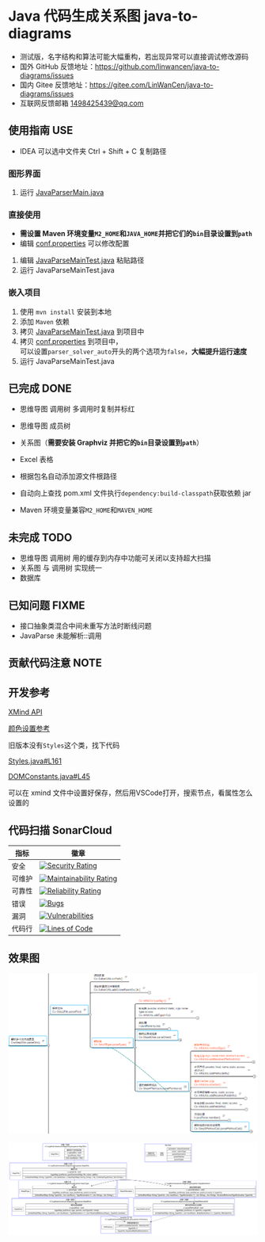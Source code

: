 # Java 代码生成关系图 java-to-diagrams

- 测试版，名字结构和算法可能大幅重构，若出现异常可以直接调试修改源码
- 国外 GitHub 反馈地址：https://github.com/linwancen/java-to-diagrams/issues
- 国内 Gitee  反馈地址：https://gitee.com/LinWanCen/java-to-diagrams/issues
- 互联网反馈邮箱 1498425439@qq.com


## 使用指南 USE
- IDEA 可以选中文件夹 Ctrl + Shift + C 复制路径

### 图形界面
1. 运行 [JavaParserMain.java](src/main/java/io/github/linwancen/diagrams/JavaParserMain.java)

### 直接使用
- **需设置 Maven 环境变量`M2_HOME`和`JAVA_HOME`并把它们的`bin`目录设置到`path`**
- 编辑 [conf.properties](src/main/resources/conf.properties) 可以修改配置
1. 编辑 [JavaParseMainTest.java](src/test/java/io/github/linwancen/diagrams/java/parser/JavaParseMainTest.java) 粘贴路径
2. 运行 JavaParseMainTest.java

### 嵌入项目
1. 使用 `mvn install` 安装到本地
2. 添加 `Maven` 依赖
3. 拷贝 [JavaParseMainTest.java](src/test/java/io/github/linwancen/diagrams/java/parser/JavaParseMainTest.java) 到项目中
4. 拷贝 [conf.properties](src/main/resources/conf.properties) 到项目中，\
   可以设置`parser_solver_auto`开头的两个选项为`false`，**大幅提升运行速度**
5. 运行 JavaParseMainTest.java


## 已完成 DONE
- 思维导图 调用树 多调用时复制并标红
- 思维导图 成员树
- 关系图（**需要安装 Graphviz 并把它的`bin`目录设置到`path`**）
- Excel 表格

- 根据包名自动添加源文件根路径
- 自动向上查找 pom.xml 文件执行`dependency:build-classpath`获取依赖 jar
- Maven 环境变量兼容`M2_HOME`和`MAVEN_HOME`


## 未完成 TODO
- 思维导图 调用树 用的缓存到内存中功能可关闭以支持超大扫描
- 关系图 与 调用树 实现统一
- 数据库

## 已知问题 FIXME
- 接口抽象类混合中间未重写方法时断线问题
- JavaParse 未能解析::调用


## 贡献代码注意 NOTE


## 开发参考

[XMind API](https://github.com/xmindltd/xmind/wiki/UsingXmindAPI)

[颜色设置参考](https://github.com/xmindltd/xmind/wiki/UsingXmindAPI#setting-the-style-or-making-topics-look-pretty)

旧版本没有`Styles`这个类，找下代码

[Styles.java#L161](https://github.com/xmindltd/xmind/blob/master/bundles/org.xmind.ui.mindmap/src/org/xmind/ui/style/Styles.java#L161)

[DOMConstants.java#L45](https://github.com/xmindltd/xmind/blob/master/bundles/org.xmind.core/src/org/xmind/core/internal/dom/DOMConstants.java#L45)

可以在 xmind 文件中设置好保存，然后用VSCode打开，搜索节点，看属性怎么设置的


## 代码扫描 SonarCloud

指标  | 徽章
---   | ---
安全  | [![Security Rating](https://sonarcloud.io/api/project_badges/measure?project=LinWanCen_java-to-diagrams&metric=security_rating)](https://sonarcloud.io/dashboard?id=LinWanCen_java-to-diagrams)
可维护| [![Maintainability Rating](https://sonarcloud.io/api/project_badges/measure?project=LinWanCen_java-to-diagrams&metric=sqale_rating)](https://sonarcloud.io/dashboard?id=LinWanCen_java-to-diagrams)
可靠性| [![Reliability Rating](https://sonarcloud.io/api/project_badges/measure?project=LinWanCen_java-to-diagrams&metric=reliability_rating)](https://sonarcloud.io/dashboard?id=LinWanCen_java-to-diagrams)
错误  | [![Bugs](https://sonarcloud.io/api/project_badges/measure?project=LinWanCen_java-to-diagrams&metric=bugs)](https://sonarcloud.io/dashboard?id=LinWanCen_java-to-diagrams)
漏洞  | [![Vulnerabilities](https://sonarcloud.io/api/project_badges/measure?project=LinWanCen_java-to-diagrams&metric=vulnerabilities)](https://sonarcloud.io/dashboard?id=LinWanCen_java-to-diagrams)
代码行| [![Lines of Code](https://sonarcloud.io/api/project_badges/measure?project=LinWanCen_java-to-diagrams&metric=ncloc)](https://sonarcloud.io/dashboard?id=LinWanCen_java-to-diagrams)


## 效果图

![xmind-demo.png](xmind-demo.png)

![graphviz-dot-demo.png](graphviz-dot-demo.png)